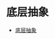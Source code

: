 # 底层抽象
<!--ts-->
* [底层抽象](#底层抽象)

<!-- Created by https://github.com/ekalinin/github-markdown-toc -->
<!-- Added by: runner, at: Thu Jul 21 05:19:41 UTC 2022 -->

<!--te-->